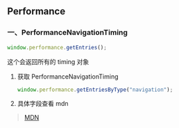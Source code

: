 ## Performance

### 一、PerformanceNavigationTiming

```js
window.performance.getEntries();
```

这个会返回所有的 timing 对象

1. 获取 PerformanceNavigationTiming

   ```js
   window.performance.getEntriesByType("navigation");
   ```

2. 具体字段查看 mdn

> [MDN](https://developer.mozilla.org/zh-CN/docs/Web/API/PerformanceNavigationTiming)
